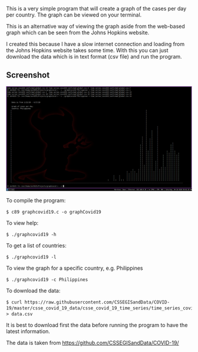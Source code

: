 This is a very simple program that will create a graph of the cases
per day per country. The graph can be viewed on your terminal. 

This is an alternative way of viewing the graph aside from the
web-based graph which can be seen from the Johns Hopkins website.

I created this because I have a slow internet connection and loading
from the Johns Hopkins website takes some time. With this you can
just download the data which is in text format (csv file) and run the program.

## Screenshot
![Preview](./screenshot1.png)

To compile the program:

	$ c89 graphcovid19.c -o graphCovid19

To view help:

	$ ./graphcovid19 -h

To get a list of countries:

	$ ./graphcovid19 -l

To view the graph for a specific country, e.g. Philippines

	$ ./graphcovid19 -c Philippines


To download the data:

	$ curl https://raw.githubusercontent.com/CSSEGISandData/COVID-19/master/csse_covid_19_data/csse_covid_19_time_series/time_series_covid19_confirmed_global.csv > data.csv

It is best to download first the data before running the program to
have the latest information. 

The data is taken from  https://github.com/CSSEGISandData/COVID-19/
